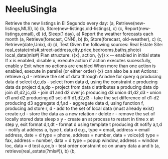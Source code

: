 # NeeluSingla
Retrieve the new listings in El Segundo every day:
(a, Retrieve(new-listings,MLS), b)
(b, Store(new-listings,old-listings), c)
(c, Report(new-listings,email), d)
(d, Sleep(1 day), a)
Report the weather forecasts each month
(a, Retrieve(forecast, CNN), b)
(b, Store(forecast, old-weather), c)
(c, Retrieve(date,Unix), d)
(d, Test
Given the following sources:
Real Estate Site:
real_estate(mls#,street-address,city,price,bedrooms,baths,photo)
local_data(mls#)
Plan structure:
({x}, action, {y})
x -- enabled in initial state
If x is enabled, disable x, execute action
if action executes sucessfully, enable y
Exit when no actions are enabled
When more than one action is enabled, execute in parallel (or either order)
{x} can also be a set
Actions:
retrieve q,d - retrieve the set of data through Ariadne for query q producing data d
select d,c,ds - select from data d, using the constraint c producing data ds
project d,a,dp - project from data d attributes a producing data dp
join d1,d2,jc,d3 - join d1 and d2 over jc producing d3
union d1,d2,d3 - union d1 and d2 producing d3
set-diff d1,d2,d3 - take the set difference of d1-d2 producing d3
aggregate d,f,ad - aggregate data d, using function f, producing ad
store r, d - add to the set of local data (must already exist)
create r,d - store the data as a new relation r
delete r - remove the set of locally stored data
sleep x y - create an at process to restart in time x at step y, exit
format d,t,dt - format d using template t producing dt
notify a,t,d - notify at address a, type t, data d
e.g., type = email, address = email address, date = d
type = phone, address = number, data = voice(d)
type = fax, address = number, data = d
type = popup window, address = window loc, data = d
test a,oc,b - test order constraint oc on unary data a and b
(a, retrieve(real_estate(?mls#)), b)
(b,
